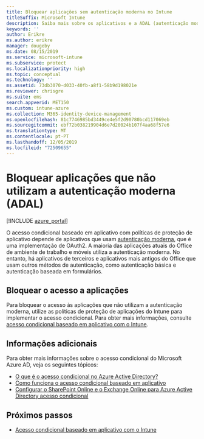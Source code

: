 ```yaml
---
title: Bloquear aplicações sem autenticação moderna no Intune
titleSuffix: Microsoft Intune
description: Saiba mais sobre os aplicativos e a ADAL (autenticação moderna) usando o Microsoft Intune.
keywords: ''
author: Erikre
ms.author: erikre
manager: dougeby
ms.date: 08/15/2019
ms.service: microsoft-intune
ms.subservice: protect
ms.localizationpriority: high
ms.topic: conceptual
ms.technology: ''
ms.assetid: 73db3070-d033-40fb-a8f1-58b9d198021e
ms.reviewer: chrisgre
ms.suite: ems
search.appverid: MET150
ms.custom: intune-azure
ms.collection: M365-identity-device-management
ms.openlocfilehash: 81c7746985bd3449ce4e5f2d90780bcd117069eb
ms.sourcegitcommit: ebf72b038219904d6e7d20024b107f4aa68f57e6
ms.translationtype: MT
ms.contentlocale: pt-PT
ms.lasthandoff: 12/05/2019
ms.locfileid: "72509655"
---
```

# <a name="block-apps-that-dont-use-modern-authentication-adal"></a>Bloquear aplicações que não utilizam a autenticação moderna (ADAL)

[!INCLUDE [azure_portal](../includes/azure_portal.md)]

O acesso condicional baseado em aplicativo com políticas de proteção de aplicativo depende de aplicativos que usam [autenticação moderna](https://support.office.com/article/Using-Office-365-modern-authentication-with-Office-clients-776c0036-66fd-41cb-8928-5495c0f9168a), que é uma implementação de OAuth2. A maioria das aplicações atuais do Office de ambiente de trabalho e móveis utiliza a autenticação moderna. No entanto, há aplicativos de terceiros e aplicativos mais antigos do Office que usam outros métodos de autenticação, como autenticação básica e autenticação baseada em formulários.

## <a name="block-access-to-apps"></a>Bloquear o acesso a aplicações

Para bloquear o acesso às aplicações que não utilizam a autenticação moderna, utilize as políticas de proteção de aplicações do Intune para implementar o acesso condicional. Para obter mais informações, consulte [acesso condicional baseado em aplicativo com o Intune](app-based-conditional-access-intune.md).

## <a name="additional-information"></a>Informações adicionais

Para obter mais informações sobre o acesso condicional do Microsoft Azure AD, veja os seguintes tópicos:
- [O que é o acesso condicional no Azure Active Directory?](https://docs.microsoft.com/azure/active-directory/conditional-access/overview)
- [Como funciona o acesso condicional baseado em aplicativo](app-based-conditional-access-intune.md#how-app-based-conditional-access-works)
- [Configurar o SharePoint Online e o Exchange Online para Azure Active Directory acesso condicional](https://docs.microsoft.com/azure/active-directory/conditional-access/conditional-access-for-exo-and-spo)

## <a name="next-steps"></a>Próximos passos

- [Acesso condicional baseado em aplicativo com o Intune](app-based-conditional-access-intune.md)
